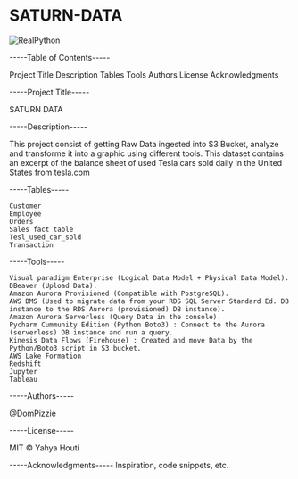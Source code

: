 # SATURN-DATA

![RealPython](https://user-images.githubusercontent.com/112673539/226463555-cd3d3041-5b95-494b-8d03-668ec275cc24.JPG)

-----Table of Contents-----

Project Title
Description
Tables
Tools 
Authors
License
Acknowledgments

-----Project Title-----

SATURN DATA

-----Description-----

This project consist of getting Raw Data ingested into S3 Bucket, analyze and transforme it into a graphic using different tools.
This dataset contains an excerpt of the balance sheet of used Tesla cars sold daily in the United States from tesla.com


-----Tables-----

	Customer
	Employee
	Orders
	Sales fact table
	Tesl_used_car_sold
	Transaction
	
-----Tools-----

	Visual paradigm Enterprise (Logical Data Model + Physical Data Model).
	DBeaver (Upload Data).
	Amazon Aurora Provisioned (Compatible with PostgreSQL).
	AWS DMS (Used to migrate data from your RDS SQL Server Standard Ed. DB instance to the RDS Aurora (provisioned) DB instance).
	Amazon Aurora Serverless (Query Data in the console).
	Pycharm Cummunity Edition (Python Boto3) : Connect to the Aurora (serverless) DB instance and run a query.
	Kinesis Data Flows (Firehouse) : Created and move Data by the Python/Boto3 script in S3 bucket.
	AWS Lake Formation
	Redshift
	Jupyter
	Tableau

-----Authors-----

@DomPizzie

-----License-----

MIT © Yahya Houti

-----Acknowledgments-----
Inspiration, code snippets, etc.

